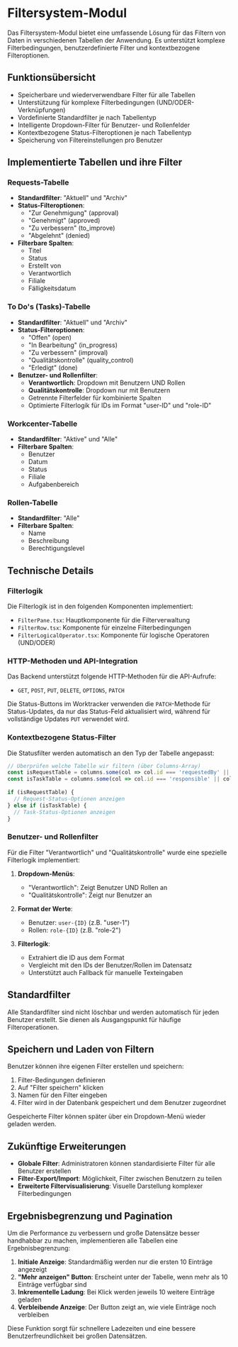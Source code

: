 # Filtersystem-Modul

Das Filtersystem-Modul bietet eine umfassende Lösung für das Filtern von Daten in verschiedenen Tabellen der Anwendung. Es unterstützt komplexe Filterbedingungen, benutzerdefinierte Filter und kontextbezogene Filteroptionen.

## Funktionsübersicht

- Speicherbare und wiederverwendbare Filter für alle Tabellen
- Unterstützung für komplexe Filterbedingungen (UND/ODER-Verknüpfungen)
- Vordefinierte Standardfilter je nach Tabellentyp
- Intelligente Dropdown-Filter für Benutzer- und Rollenfelder
- Kontextbezogene Status-Filteroptionen je nach Tabellentyp
- Speicherung von Filtereinstellungen pro Benutzer

## Implementierte Tabellen und ihre Filter

### Requests-Tabelle

- **Standardfilter**: "Aktuell" und "Archiv"
- **Status-Filteroptionen**: 
  - "Zur Genehmigung" (approval)
  - "Genehmigt" (approved)
  - "Zu verbessern" (to_improve)
  - "Abgelehnt" (denied)
- **Filterbare Spalten**:
  - Titel
  - Status
  - Erstellt von
  - Verantwortlich
  - Filiale
  - Fälligkeitsdatum

### To Do's (Tasks)-Tabelle

- **Standardfilter**: "Aktuell" und "Archiv"
- **Status-Filteroptionen**:
  - "Offen" (open)
  - "In Bearbeitung" (in_progress)
  - "Zu verbessern" (improval)
  - "Qualitätskontrolle" (quality_control)
  - "Erledigt" (done)
- **Benutzer- und Rollenfilter**:
  - **Verantwortlich**: Dropdown mit Benutzern UND Rollen
  - **Qualitätskontrolle**: Dropdown nur mit Benutzern
  - Getrennte Filterfelder für kombinierte Spalten
  - Optimierte Filterlogik für IDs im Format "user-ID" und "role-ID"

### Workcenter-Tabelle

- **Standardfilter**: "Aktive" und "Alle"
- **Filterbare Spalten**:
  - Benutzer
  - Datum
  - Status
  - Filiale
  - Aufgabenbereich

### Rollen-Tabelle

- **Standardfilter**: "Alle"
- **Filterbare Spalten**:
  - Name
  - Beschreibung
  - Berechtigungslevel

## Technische Details

### Filterlogik

Die Filterlogik ist in den folgenden Komponenten implementiert:
- `FilterPane.tsx`: Hauptkomponente für die Filterverwaltung
- `FilterRow.tsx`: Komponente für einzelne Filterbedingungen
- `FilterLogicalOperator.tsx`: Komponente für logische Operatoren (UND/ODER)

### HTTP-Methoden und API-Integration

Das Backend unterstützt folgende HTTP-Methoden für die API-Aufrufe:
- `GET`, `POST`, `PUT`, `DELETE`, `OPTIONS`, `PATCH`

Die Status-Buttons im Worktracker verwenden die `PATCH`-Methode für Status-Updates, da nur das Status-Feld aktualisiert wird, während für vollständige Updates `PUT` verwendet wird.

### Kontextbezogene Status-Filter

Die Statusfilter werden automatisch an den Typ der Tabelle angepasst:

```typescript
// Überprüfen welche Tabelle wir filtern (über Columns-Array)
const isRequestTable = columns.some(col => col.id === 'requestedBy' || col.id === 'createTodo');
const isTaskTable = columns.some(col => col.id === 'responsible' || col.id === 'qualityControl');
      
if (isRequestTable) {
  // Request-Status-Optionen anzeigen
} else if (isTaskTable) {
  // Task-Status-Optionen anzeigen
}
```

### Benutzer- und Rollenfilter

Für die Filter "Verantwortlich" und "Qualitätskontrolle" wurde eine spezielle Filterlogik implementiert:

1. **Dropdown-Menüs**:
   - "Verantwortlich": Zeigt Benutzer UND Rollen an
   - "Qualitätskontrolle": Zeigt nur Benutzer an

2. **Format der Werte**:
   - Benutzer: `user-{ID}` (z.B. "user-1")
   - Rollen: `role-{ID}` (z.B. "role-2")

3. **Filterlogik**:
   - Extrahiert die ID aus dem Format
   - Vergleicht mit den IDs der Benutzer/Rollen im Datensatz
   - Unterstützt auch Fallback für manuelle Texteingaben

## Standardfilter

Alle Standardfilter sind nicht löschbar und werden automatisch für jeden Benutzer erstellt. Sie dienen als Ausgangspunkt für häufige Filteroperationen.

## Speichern und Laden von Filtern

Benutzer können ihre eigenen Filter erstellen und speichern:

1. Filter-Bedingungen definieren
2. Auf "Filter speichern" klicken
3. Namen für den Filter eingeben
4. Filter wird in der Datenbank gespeichert und dem Benutzer zugeordnet

Gespeicherte Filter können später über ein Dropdown-Menü wieder geladen werden.

## Zukünftige Erweiterungen

- **Globale Filter**: Administratoren können standardisierte Filter für alle Benutzer erstellen
- **Filter-Export/Import**: Möglichkeit, Filter zwischen Benutzern zu teilen
- **Erweiterte Filtervisualisierung**: Visuelle Darstellung komplexer Filterbedingungen

## Ergebnisbegrenzung und Pagination

Um die Performance zu verbessern und große Datensätze besser handhabbar zu machen, implementieren alle Tabellen eine Ergebnisbegrenzung:

1. **Initiale Anzeige**: Standardmäßig werden nur die ersten 10 Einträge angezeigt
2. **"Mehr anzeigen" Button**: Erscheint unter der Tabelle, wenn mehr als 10 Einträge verfügbar sind
3. **Inkrementelle Ladung**: Bei Klick werden jeweils 10 weitere Einträge geladen
4. **Verbleibende Anzeige**: Der Button zeigt an, wie viele Einträge noch verbleiben

Diese Funktion sorgt für schnellere Ladezeiten und eine bessere Benutzerfreundlichkeit bei großen Datensätzen. 